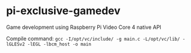 # pi-exclusive-gamedev
Game development using Raspberry Pi Video Core 4 native API

Compile command: `gcc -I/opt/vc/include/ -g main.c -L/opt/vc/lib/ -lGLESv2 -lEGL -lbcm_host -o main`
